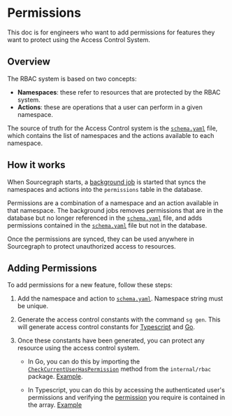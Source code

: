 # Permissions

This doc is for engineers who want to add permissions for features they want to protect using the Access Control System.

## Overview
The RBAC system is based on two concepts:
  * **Namespaces**: these refer to resources that are protected by the RBAC system.
  * **Actions**: these are operations that a user can perform in a given namespace.

The source of truth for the Access Control system is the [`schema.yaml`](https://sourcegraph.sourcegraph.com/github.com/sourcegraph/sourcegraph/-/blob/internal/rbac/schema.yaml) file, which contains the list of namespaces and the actions available to each namespace.

## How it works

When Sourcegraph starts, a [background job](https://sourcegraph.sourcegraph.com/github.com/sourcegraph/sourcegraph@8b4e1cb4374d1449c918f695c21d2c933c5a1d15/-/blob/cmd/frontend/internal/cli/serve_cmd.go?L205:24) is started that syncs the namespaces and actions into the `permissions` table in the database.

Permissions are a combination of a namespace and an action available in that namespace. The background jobs removes permissions that are in the database but no longer referenced in the [`schema.yaml`](https://sourcegraph.sourcegraph.com/github.com/sourcegraph/sourcegraph/-/blob/internal/rbac/schema.yaml) file, and adds permissions contained in the [`schema.yaml`](https://sourcegraph.sourcegraph.com/github.com/sourcegraph/sourcegraph/-/blob/internal/rbac/schema.yaml) file but not in the database.

Once the permissions are synced, they can be used anywhere in Sourcegraph to protect unauthorized access to resources.

## Adding Permissions
To add permissions for a new feature, follow these steps:

1. Add the namespace and action to [`schema.yaml`](https://sourcegraph.sourcegraph.com/github.com/sourcegraph/sourcegraph/-/blob/internal/rbac/schema.yaml). Namespace string must be unique.

2. Generate the access control constants with the command `sg gen`. This will generate access control constants for [Typescript](https://sourcegraph.sourcegraph.com/github.com/sourcegraph/sourcegraph@8b4e1cb/-/blob/client/web/src/rbac/constants.ts) and [Go](https://sourcegraph.sourcegraph.com/github.com/sourcegraph/sourcegraph@8b4e1cb4374d1449c918f695c21d2c933c5a1d15/-/blob/internal/rbac/constants.go).

3. Once these constants have been generated, you can protect any resource using the access control system. 
    * In Go, you can do this by importing the [`CheckCurrentUserHasPermission`](https://sourcegraph.sourcegraph.com/github.com/sourcegraph/sourcegraph@8b4e1cb/-/blob/internal/rbac/permission.go) method from the `internal/rbac` package. [Example](https://github.com/sourcegraph/sourcegraph/pull/49594/files).

    * In Typescript, you can do this by accessing the authenticated user's permissions and verifying the [permission](https://sourcegraph.sourcegraph.com/github.com/sourcegraph/sourcegraph@8b4e1cb4374d1449c918f695c21d2c933c5a1d15/-/blob/client/web/src/rbac/constants.ts?L5:14-5:41) you require is contained in the array. [Example](https://sourcegraph.sourcegraph.com/github.com/sourcegraph/sourcegraph@8b4e1cb4374d1449c918f695c21d2c933c5a1d15/-/blob/client/web/src/batches/utils.ts?L6)
